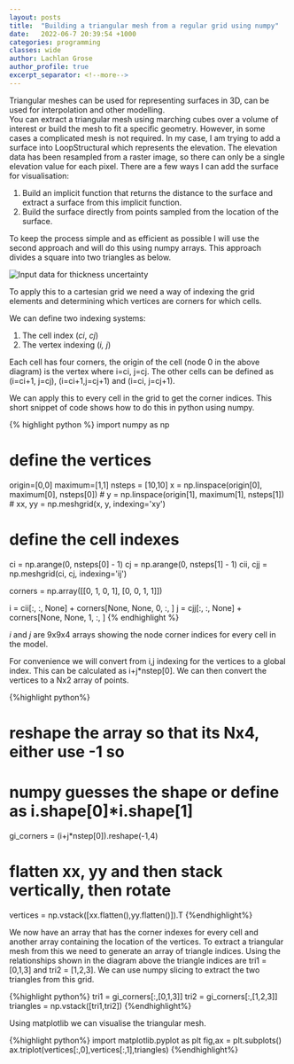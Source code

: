```yaml
---
layout: posts
title:  "Building a triangular mesh from a regular grid using numpy"
date:   2022-06-7 20:39:54 +1000
categories: programming
classes: wide
author: Lachlan Grose
author_profile: true
excerpt_separator: <!--more--> 
---
```

Triangular meshes can be used for representing surfaces in 3D, can be used for interpolation and other modelling.  
You can extract a triangular mesh using marching cubes over a volume of interest or build the mesh to fit a specific geometry. 
However, in some cases a complicated mesh is not required.
In my case, I am trying to add a surface into LoopStructural which represents the elevation.
The elevation data has been resampled from a raster image, so there can only be a single elevation value for each pixel. 
There are a few ways I can add the surface for visualisation:

1. Build an implicit function that returns the distance to the surface and extract a surface from this implicit function.
2. Build the surface directly from points sampled from the location of the surface.

To keep the process simple and as efficient as possible I will use the second approach and will do this using numpy arrays. 
This approach divides a square into two triangles as below.

![Input data for thickness uncertainty](/assets/images/cartesian_triangle.png)

To apply this to a cartesian grid we need a way of indexing the grid elements and determining which vertices are corners for which cells.

We can define two indexing systems:
1. The cell index (*ci*, *cj*) 
2. The vertex indexing (*i, j*) 

Each cell has four corners, the origin of the cell (node 0 in the above diagram) is the vertex where i=ci, j=cj. 
The other cells can be defined as (i=ci+1, j=cj), (i=ci+1,j=cj+1) and (i=ci, j=cj+1).

We can apply this to every cell in the grid to get the corner indices. 
This short snippet of code shows how to do this in python using numpy.

{% highlight python %}
import numpy as np
# define the vertices
origin=[0,0]
maximum=[1,1]
nsteps = [10,10]
x = np.linspace(origin[0], maximum[0], nsteps[0])  #
y = np.linspace(origin[1], maximum[1], nsteps[1])  #
xx, yy = np.meshgrid(x, y, indexing='xy')

# define the cell indexes
ci = np.arange(0, nsteps[0] - 1)
cj = np.arange(0, nsteps[1] - 1)
cii, cjj = np.meshgrid(ci, cj, indexing='ij')

corners = np.array([[0, 1, 0, 1], [0, 0, 1, 1]])

i = cii[:, :, None] + corners[None, None, 0, :, ]
j = cjj[:, :, None] + corners[None, None, 1, :, ]
{% endhighlight %}

*i* and *j* are 9x9x4 arrays showing the node corner indices for every cell in the model.

For convenience we will convert from i,j indexing for the vertices to a global index. 
This can be calculated as i+j*nstep[0].
We can then convert the vertices to a Nx2 array of points.


{%highlight python%}
# reshape the array so that its Nx4, either use -1 so
# numpy guesses the shape or define as i.shape[0]*i.shape[1]
gi_corners = (i+j*nstep[0]).reshape(-1,4)
# flatten xx, yy and then stack vertically, then rotate
vertices = np.vstack([xx.flatten(),yy.flatten()]).T
{%endhighlight%}

We now have an array that has the corner indexes for every cell and another array containing the location of the vertices.
To extract a triangular mesh from this we need to generate an array of triangle indices. 
Using the relationships shown in the diagram above the triangle indices are tri1 = [0,1,3] and tri2 = [1,2,3].
We can use numpy slicing to extract the two triangles from this grid.

{%highlight python%}
tri1 = gi_corners[:,[0,1,3]]
tri2 = gi_corners[:,[1,2,3]] 
triangles = np.vstack([tri1,tri2])
{%endhighlight%}

Using matplotlib we can visualise the triangular mesh.

{%highlight python%}
import matplotlib.pyplot as plt
fig,ax = plt.subplots()
ax.triplot(vertices[:,0],vertices[:,1],triangles)
{%endhighlight%}

